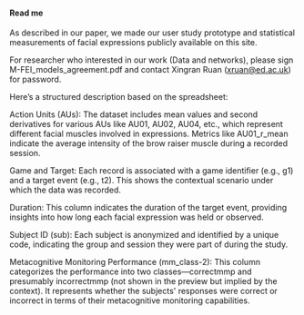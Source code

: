 #### Read me

As described in our paper, we made our user study prototype and statistical measurements of facial expressions publicly available on this site.

For researcher who interested in our work (Data and networks), please sign M-FEI_models_agreement.pdf and contact Xingran Ruan (xruan@ed.ac.uk) for password.

Here’s a structured description based on the spreadsheet:

Action Units (AUs): The dataset includes mean values and second derivatives for various AUs like AU01, AU02, AU04, etc., which represent different facial muscles involved in expressions. Metrics like AU01_r_mean indicate the average intensity of the brow raiser muscle during a recorded session.

Game and Target: Each record is associated with a game identifier (e.g., g1) and a target event (e.g., t2). This shows the contextual scenario under which the data was recorded.

Duration: This column indicates the duration of the target event, providing insights into how long each facial expression was held or observed.

Subject ID (sub): Each subject is anonymized and identified by a unique code, indicating the group and session they were part of during the study.

Metacognitive Monitoring Performance (mm_class-2): This column categorizes the performance into two classes—correctmmp and presumably incorrectmmp (not shown in the preview but implied by the context). It represents whether the subjects' responses were correct or incorrect in terms of their metacognitive monitoring capabilities.
